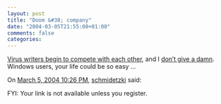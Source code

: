 ```yaml
---
layout: post
title: "Doom &#38; company"
date: "2004-03-05T21:55:00+01:00"
comments: false
categories: 
---
```


<p><a href="http://www.washingtonpost.com/wp-dyn/articles/A28548-2004Mar3.html">Virus writers begin to compete with each other</a>, and I <a href="http://www.apple.com/macosx/">don&#8217;t give a damn</a>. Windows users, your life could be so easy &#8230;</p>

<section class="comments">

<div class="comment" id="comment-224">
On <a href="#comment-224" title="Permalink to this comment">March  5, 2004 10:26 PM</a>, <a href="http://schmidetzki.net" title="http://schmidetzki.net" rel="nofollow">schmidetzki</a>
said:
<p>FYI: Your link is not available unless you register.</p>


</section>

